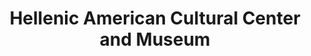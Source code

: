 ---
layout: repo
title: "Hellenic American Cultural Center and Museum"
id: 25302
permalink: repos/25302/
---